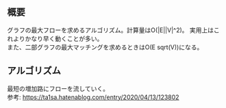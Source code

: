 ## 概要
グラフの最大フローを求めるアルゴリズム。計算量はO(|E||V|^2)。
実用上はこれよりかなり早く動くことが多い。
<br/>
また、二部グラフの最大マッチングを求めるときはO(E sqrt(V))になる。

## アルゴリズム
最短の増加路にフローを流していく。
<br/>
参考: https://ta1sa.hatenablog.com/entry/2020/04/13/123802